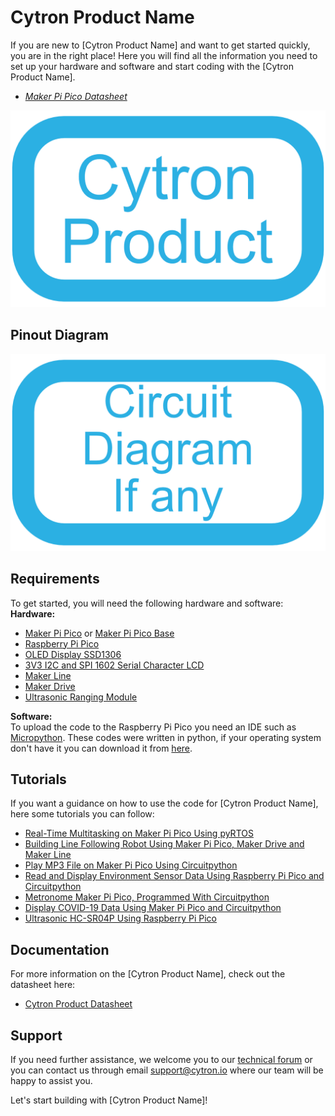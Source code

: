 # Cytron Product Name
If you are new to [Cytron Product Name] and want to get started quickly, you are in the right place! Here you will find all the information you need to set up your hardware and software and start coding with the [Cytron Product Name].
- [*Maker Pi Pico Datasheet*](https://docs.google.com/document/d/1JoHsZk5IipQPCLXWbZYpDKjGlnkyACOJ1taUrKVsRg8/edit?usp=sharing)

![Image of Cytron Product](https://github.com/SalamCytron/Format-Github-Multiple-Platforms/blob/main/cytron_product_image.png)

## Pinout Diagram
![Image of Cytron Product Pinout Diagram](https://github.com/SalamCytron/Format-Github-Multiple-Platforms/blob/main/cytron_circuit_diagram_image.png)


## Requirements  
To get started, you will need the following hardware and software:  
**Hardware:**  
* [Maker Pi Pico](https://www.cytron.io/p-maker-pi-pico) or [Maker Pi Pico Base](https://www.cytron.io/p-maker-pi-pico-nb)  
* [Raspberry Pi Pico](https://www.raspberrypi.org/documentation/pico/getting-started/)  
* [OLED Display SSD1306](https://my.cytron.io/p-oled-i2c-0.96inch-128x64-blue-display)  
* [3V3 I2C and SPI 1602 Serial Character LCD](https://my.cytron.io/p-3v3-i2c-and-spi-1602-serial-character-lcd)  
* [Maker Line](www.cytron.io/p-maker-line-simplifying-line-sensor-for-beginner)  
* [Maker Drive](https://cytron.io/p-maker-drive-simplifying-h-bridge-motor-driver-for-beginner?r=1)  
* [Ultrasonic Ranging Module](https://cytron.io/p-3v-5.5v-ultrasonic-ranging-module)  

**Software:**  
To upload the code to the Raspberry Pi Pico you need an IDE such as [Micropython](https://micropython.org/download/).
These codes were written in python, if your operating system don't have it you can download it from [here](https://www.python.org/downloads/).

## Tutorials  
If you want a guidance on how to use the code for [Cytron Product Name], here some tutorials you can follow:
* [Real-Time Multitasking on Maker Pi Pico Using pyRTOS](https://cytron.io/tutorial/real-time-multitasking-on-maker-pi-pico-using-pyrtos)  
* [Building Line Following Robot Using Maker Pi Pico, Maker Drive and Maker Line](https://cytron.io/tutorial/building-line-following-robot-using-maker-pi-pico-maker-drive-and-maker-line)  
* [Play MP3 File on Maker Pi Pico Using Circuitpython](https://cytron.io/tutorial/play-mp3-file-on-maker-pi-pico-using-circuitpython)  
* [Read and Display Environment Sensor Data Using Raspberry Pi Pico and Circuitpython](https://cytron.io/tutorial/read-and-display-environment-sensor-data-using-raspberry-pi-pico-and-circuitpython)  
* [Metronome Maker Pi Pico, Programmed With Circuitpython](https://cytron.io/tutorial/metronome-maker-pi-pico-programmed-with-circuitpython)  
* [Display COVID-19 Data Using Maker Pi Pico and Circuitpython](https://cytron.io/tutorial/display-covid-19-data-using-maker-pi-pico-and-circuitpython)  
* [Ultrasonic HC-SR04P Using Raspberry Pi Pico](https://cytron.io/tutorial/ultrasonic-hc-sr04p-using-raspberry-pi-pico)  

## Documentation  
For more information on the [Cytron Product Name], check out the datasheet here:
* [Cytron Product Datasheet](https://docs.google.com/document/d/1JoHsZk5IipQPCLXWbZYpDKjGlnkyACOJ1taUrKVsRg8/edit)  

## Support
If you need further assistance, we welcome you to our [technical forum](http://forum.cytron.io) or you can contact us through email support@cytron.io where our team will be happy to assist you. 

Let's start building with [Cytron Product Name]!

